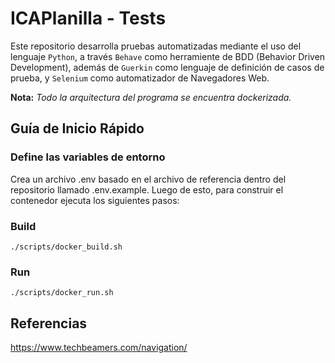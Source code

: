# ICAPlanilla - Tests
Este repositorio desarrolla pruebas automatizadas mediante el uso del lenguaje `Python`, a través `Behave` como herramiente de BDD (Behavior Driven Development), además de `Guerkin` como lenguaje de definición de casos de prueba, y `Selenium` como automatizador de Navegadores Web. 

**Nota:** *Todo la arquitectura del programa se encuentra dockerizada.*

## Guía de Inicio Rápido

### Define las variables de entorno 

Crea un archivo .env basado en el archivo de referencia dentro del repositorio llamado .env.example. Luego de esto, para construir el contenedor ejecuta los siguientes pasos:

### Build
```
./scripts/docker_build.sh
```

### Run
```
./scripts/docker_run.sh
```

## Referencias
https://www.techbeamers.com/navigation/

